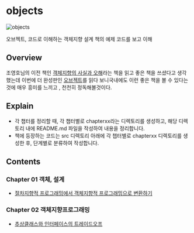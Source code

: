 # objects

![objects](https://image.aladin.co.kr/product/19368/10/cover500/k972635015_1.jpg)

오브젝트, 코드로 이해하는 객체지향 설계 책의 예제 코드를 보고 이해

## Overview

조영호님의 이전 책인 [객체지향의 사실과 오해](http://aladin.kr/p/aGexE)라는 책을 읽고 좋은 책을 쓰셨다고 생각했는데
이번에 더 완성판인 [오브젝트](http://aladin.kr/p/kLQlP)를 읽다 보니국내에도 이런 좋은 책을 볼 수 있다는 것에 매우 흥미를 느끼고 , 천천히 정독해볼것이다.

## Explain
- 각 챕터를 정리할 때, 각 챕터별로 chapterxx라는 디렉토리를 생성하고, 해당 디렉토리 내에 README.md 파일을 작성하여 내용을 정리합니다.
- 책에 등장하는 코드는 src 디렉토리 아래에 각 챕터별로 chapterxx 디렉토리를 생성한 후, 단계별로 분류하여 작성합니다.



## Contents

### Chapter 01 객체, 설계

- [절차지향적 프로그래밍에서 객체지향적 프로그래밍으로 변환하기](/chapter1/readme.md)

### Chapter 02 객체지향프로그래밍
- [추상클래스와 인터페이스의 트레이드오프](/chapter2/readme.md)
